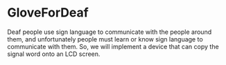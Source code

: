 # GloveForDeaf
Deaf people use sign language to communicate with the people around them, and unfortunately people must learn or know sign language to communicate with them. So, we will implement a device that can copy the signal word onto an LCD screen.
